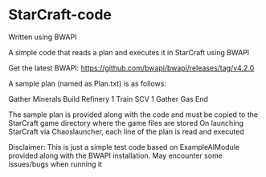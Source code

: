 # StarCraft-code
Written using BWAPI

A simple code that reads a plan and executes it in StarCraft using BWAPI

Get the latest BWAPI: https://github.com/bwapi/bwapi/releases/tag/v4.2.0

A sample plan (named as Plan.txt) is as follows:

Gather Minerals
Build Refinery 1
Train SCV 1
Gather Gas
End

The sample plan is provided along with the code and must be copied to the StarCraft game directory where the game files are stored
On launching StarCraft via Chaoslauncher, each line of the plan is read and executed

Disclaimer: This is just a simple test code based on ExampleAIModule provided along with the BWAPI installation. 
            May encounter some issues/bugs when running it

